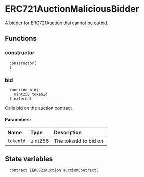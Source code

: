# ERC721AuctionMaliciousBidder

A bidder for ERC721Auction that cannot be outbid.



## Functions
### constructor
```solidity
  constructor(
  ) 
```




### bid
```solidity
  function bid(
    uint256 tokenId
  ) external
```
Calls bid on the auction contract.


#### Parameters:
| Name | Type | Description                                                          |
| :--- | :--- | :------------------------------------------------------------------- |
|`tokenId` | uint256 | The tokenId to bid on.






## State variables
```solidity
  contract IERC721Auction auctionContract;
```
